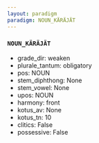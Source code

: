 ```yaml
---
layout: paradigm
paradigm: NOUN_KÄRÄJÄT
---
```

### ` NOUN_KÄRÄJÄT `


* grade_dir: weaken
* plurale_tantum: obligatory
* pos: NOUN
* stem_diphthong: None
* stem_vowel: None
* upos: NOUN
* harmony: front
* kotus_av: None
* kotus_tn: 10
* clitics: False
* possessive: False
